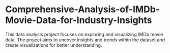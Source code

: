 # Comprehensive-Analysis-of-IMDb-Movie-Data-for-Industry-Insights
This data analysis project focuses on exploring and visualizing IMDb movie data. The project aims to uncover insights and trends within the dataset and create visualizations for better understanding.
